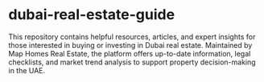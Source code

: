 # dubai-real-estate-guide
This repository contains helpful resources, articles, and expert insights for those interested in buying or investing in Dubai real estate. Maintained by Map Homes Real Estate, the platform offers up-to-date information, legal checklists, and market trend analysis to support property decision-making in the UAE.
